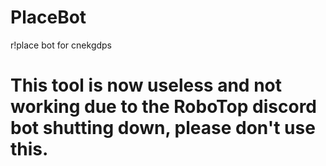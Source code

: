 # PlaceBot
r!place bot for cnekgdps

# This tool is now useless and not working due to the RoboTop discord bot shutting down, please don't use this.
